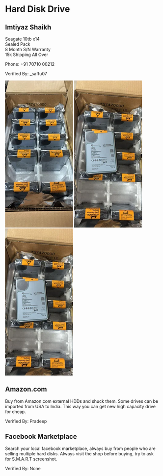 # Hard Disk Drive

## Imtiyaz Shaikh

Seagate 10tb x14  
Sealed Pack  
8 Month S/N Warranty  
15k Shipping All Over  

Phone: +91 70710 00212

Verified By: _saffu07

![HDD Picture](../assets/images/hdd1.webp)
![HDD Picture 2](../assets/images/hdd2.webp)
![HDD Picture 3](../assets/images/hdd2.webp)

## Amazon.com

Buy from Amazon.com external HDDs and shuck them. Some drives can be imported from USA to India. This way you can get new
high capacity drive for cheap.

Verified By: Pradeep

## Facebook Marketplace

Search your local facebook marketplace, always buy from people who are selling multiple hard disks. Always visit the shop before buying, try to ask for S.M.A.R.T screenshot.

Verified By: None
